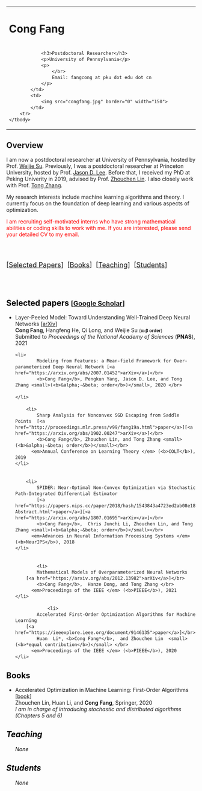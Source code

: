 <html xmlns="http://www.w3.org/1999/xhtml" xml:lang="en">
<head>
<meta http-equiv="Content-Type" content="text/html;charset=utf-8" />
<meta name="keywords" content="Cong Fang"> 
<meta name="description" content="Cong Fang's home page">
<link rel="stylesheet" href="jemdoc.css" type="text/css" />
<title>Cong Fang</title>
<script type="text/javascript">

  var _gaq = _gaq || [];
  _gaq.push(['_setAccount', 'UA-39824124-1']);
  _gaq.push(['_trackPageview']);

  (function() {
    var ga = document.createElement('script'); ga.type = 'text/javascript'; ga.async = true;
    ga.src = ('https:' == document.location.protocol ? 'https://ssl' : 'http://www') + '.google-analytics.com/ga.js';
    var s = document.getElementsByTagName('script')[0]; s.parentNode.insertBefore(ga, s);
  })();
  
  </script>
</head>
<body >

<div id="layout-content" style="margin-top:25px">

<table>
	<tbody>
		<tr>
			<td width="670">
				<div id="toptitle">					
					<h1>Cong Fang <h1>
				</div>

				<h3>Postdoctoral Researcher</h3>
				<p>University of Pennsylvania</p>
				<p>
					</br>
					Email: fangcong at pku dot edu dot cn
				</p>
			</td>
			<td>
				<img src="congfang.jpg" border="0" width="150">
			</td>
		<tr>
	</tbody>
</table>

<h2>Overview</h2>
<p>
	I am now a postdoctoral researcher at University of Pennsylvania, hosted by Prof. <a href="http://stat.wharton.upenn.edu/~suw/">Weijie Su</a>. Previously, I was  a postdoctoral researcher at Princeton University, hosted by Prof. <a href="https://jasondlee88.github.io/">Jason D. Lee</a>. Before that, 
I received my PhD at Peking Univerity in 2019, advised by Prof. <a href="https://zhouchenlin.github.io/">Zhouchen Lin</a>. I  also closely work with Prof. <a href="http://tongzhang-ml.org/">Tong Zhang</a>.
	
</p>
<p>
	My research interests include machine learning algorithms and theory. I currently  focus on the foundation of deep learning and various aspects of optimization. 
</p>
<p style="color:red">I am recruiting self-motivated interns who have strong mathematical abilities or coding skills to work with me. If you are interested, please send your detailed CV to my email.  </p>

 <br>
<br>

<p>
<font size=4.5>[<a href="#Selected Papers">Selected Papers</a>]&nbsp&nbsp[<a href="#Books">Books</a>]&nbsp&nbsp[<a href="#Teaching">Teaching</a>]&nbsp&nbsp[<a href="#Students">Students</a>]</font> 
</p>
 <br>
<br>


<h2><A name="Selected Papers"><font color="black">Selected papers</font></A> <small>[<a href="https://scholar.google.com/citations?user=N2M9RPoAAAAJ&hl=en">Google Scholar</a>]</small></h2>
<ul>
	<li>
			Layer-Peeled Model: Toward Understanding Well-Trained Deep Neural Networks [<a href="https://arxiv.org/abs/2101.12699">arXiv</a>]</br> 
			<b>Cong Fang</b>, Hangfeng He, Qi Long, and Weijie Su <small>(<b>&alpha;-&beta; order</b>)</small></br>
		 Submitted to <em>Proceedings of the National Academy of Sciences </em> (<b>PNAS</b>), 2021 
	</li>

	
	<li>
			Modeling from Features: a Mean-field Framework for Over-parameterized Deep Neural Network [<a href="https://arxiv.org/abs/2007.01452">arXiv</a>]</br> 
			<b>Cong Fang</b>, Pengkun Yang, Jason D. Lee, and Tong Zhang <small>(<b>&alpha;-&beta; order</b>)</small>, 2020 </br>
		
	</li>
	
		<li>
			Sharp Analysis for Nonconvex SGD Escaping from Saddle Points  [<a href="http://proceedings.mlr.press/v99/fang19a.html">paper</a>][<a href="https://arxiv.org/abs/1902.00247">arXiv</a>]</br> 
			<b>Cong Fang</b>, Zhouchen Lin, and Tong Zhang <small>(<b>&alpha;-&beta; order</b>)</small></br>
		  <em>Annual Conference on Learning Theory </em> (<b>COLT</b>), 2019
	</li>
	
	
		<li>
			SPIDER: Near-Optimal Non-Convex Optimization via Stochastic Path-Integrated Differential Estimator
			[<a href="https://papers.nips.cc/paper/2018/hash/1543843a4723ed2ab08e18053ae6dc5b-Abstract.html">paper</a>][<a href="https://arxiv.org/abs/1807.01695">arXiv</a>]</br> 
			<b>Cong Fang</b>,  Chris Junchi Li, Zhouchen Lin, and Tong Zhang <small>(<b>&alpha;-&beta; order</b>)</small></br>
		  <em>Advances in Neural Information Processing Systems </em> (<b>NeurIPS</b>), 2018
	</li>
	
	
			<li>
			Mathematical Models of Overparameterized Neural Networks
		[<a href="https://arxiv.org/abs/2012.13982">arXiv</a>]</br> 
			<b>Cong Fang</b>,  Hanze Dong, and Tong Zhang </br>
		  <em>Proceedings of the IEEE </em> (<b>PIEEE</b>), 2021
	</li>
	
				<li>
			Accelerated First-Order Optimization Algorithms for Machine Learning
		[<a href="https://ieeexplore.ieee.org/document/9146135">paper</a>]</br> 
			Huan  Li*, <b>Cong Fang*</b>,  and Zhouchen Lin  <small>(<b>*equal contribution</b>)</small> </br>
		  <em>Proceedings of the IEEE </em> (<b>PIEEE</b>), 2020
	</li>
	

</ul>


<h2><A name="Books"><font color="black">Books</font></A></h2>
<ul>
	<li>
			Accelerated Optimization in Machine Learning: First-Order Algorithms [<a href="https://www.springer.com/gp/book/9789811529092">book</a>]</br> 
			Zhouchen Lin, Huan Li, and <b>Cong Fang</b>, Springer, 2020</br>		 
		 <em>I am in charge of introducing stochastic and distributed algorithms (Chapters 5 and 6)<em>
	</li>
</ul>



<h2><A name="Teaching"><font color="black">Teaching</front></A></h2>

<ul>
    None
</ul>
<h2><A name="Students"><font color="black">Students</front></A></h2>
<ul>
    None
</ul>


<div id="footer">
	<div id="footer-text"></div>
</div>
</div>
</body>
</html>
